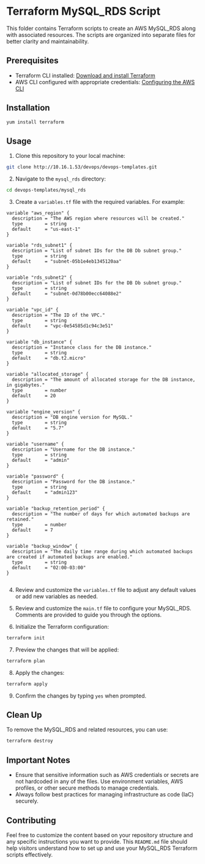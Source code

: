 # Terraform MySQL_RDS Script

This folder contains Terraform scripts to create an AWS MySQL_RDS along with associated resources. The scripts are organized into separate files for better clarity and maintainability.
## Prerequisites

- Terraform CLI installed: [Download and install Terraform](https://www.terraform.io/downloads.html)
- AWS CLI configured with appropriate credentials: [Configuring the AWS CLI](https://docs.aws.amazon.com/cli/latest/userguide/cli-configure-quickstart.html)
## Installation
 
```bash
yum install terraform
```
## Usage
 
1. Clone this repository to your local machine:


```bash
git clone http://10.16.1.53/devops/devops-templates.git
```
 
2. Navigate to the `mysql_rds` directory:
 

```bash
cd devops-templates/mysql_rds
```
 

3. Create a `variables.tf` file with the required variables. For example:


```hcl
variable "aws_region" {
  description = "The AWS region where resources will be created."
  type        = string
  default     = "us-east-1"
}

variable "rds_subnet1" {
  description = "List of subnet IDs for the DB Db subnet group."
  type        = string
  default     = "subnet-05b1e4eb1345120aa"
}

variable "rds_subnet2" {
  description = "List of subnet IDs for the DB Db subnet group."
  type        = string
  default     = "subnet-0d78b00ecc64088e2"
}

variable "vpc_id" {
  description = "The ID of the VPC."
  type        = string
  default     = "vpc-0e54585d1c94c3e51" 
}

variable "db_instance" {
  description = "Instance class for the DB instance."
  type        = string
  default     = "db.t2.micro"
}

variable "allocated_storage" {
  description = "The amount of allocated storage for the DB instance, in gigabytes."
  type        = number
  default     = 20
}

variable "engine_version" {
  description = "DB engine version for MySQL."
  type        = string
  default     = "5.7"
}

variable "username" {
  description = "Username for the DB instance."
  type        = string
  default     = "admin"
}

variable "password" {
  description = "Password for the DB instance."
  type        = string
  default     = "admin123"
}

variable "backup_retention_period" {
  description = "The number of days for which automated backups are retained."
  type        = number
  default     = 7
}

variable "backup_window" {
  description = "The daily time range during which automated backups are created if automated backups are enabled."
  type        = string
  default     = "02:00-03:00"
}
 
```
 
4. Review and customize the `variables.tf` file to adjust any default values or add new variables as needed.


5. Review and customize the `main.tf` file to configure your MySQL_RDS. Comments are provided to guide you through the options.


6. Initialize the Terraform configuration:

 
```bash
terraform init
```
 

7. Preview the changes that will be applied:


```bash
terraform plan
```

8. Apply the changes:


```bash
terraform apply
```


9. Confirm the changes by typing `yes` when prompted.
 

## Clean Up


To remove the MySQL_RDS and related resources, you can use:


```bash
terraform destroy
```


## Important Notes


- Ensure that sensitive information such as AWS credentials or secrets are not hardcoded in any of the files. Use environment variables, AWS profiles, or other secure methods to manage credentials.
- Always follow best practices for managing infrastructure as code (IaC) securely.
## Contributing 

Feel free to customize the content based on your repository structure and any specific instructions you want to provide. This `README.md` file should help visitors understand how to set up and use your MySQL_RDS Terraform scripts effectively.
